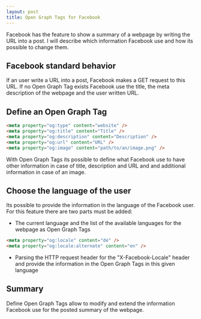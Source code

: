 ```yaml
---
layout: post
title: Open Graph Tags for Facebook
---
```


Facebook has the feature to show a summary of a webpage by writing the URL into a post. I will describe which information Facebook use and how its possible to change them.
<!--more-->

## Facebook standard behavior

If an user write a URL into a post, Facebook makes a GET request to this URL. If no Open Graph Tag exists Facebook use the title, the meta description of the webpage and the user written URL.

## Define an Open Graph Tag

```html
<meta property="og:type" content="website" />
<meta property="og:title" content="Title" />
<meta property="og:description" content="Description" />
<meta property="og:url" content="URL" />
<meta property="og:image" content="path/to/an/image.png" />
```

With Open Graph Tags its possible to define what Facebook use to have other information in case of title, description and URL and and additional information in case of an image.

## Choose the language of the user

Its possible to provide the information in the language of the Facebook user. For this feature there are two parts must be added:

* The current language and the list of the available languages for the webpage as Open Graph Tags

```html
<meta property="og:locale" content="de" />
<meta property="og:locale:alternate" content="en" />
```

* Parsing the HTTP request header for the "X-Facebook-Locale" header and provide the information in the Open Graph Tags in this given language

## Summary

Define Open Graph Tags allow to modify and extend the information Facebook use for the posted summary of the webpage.
